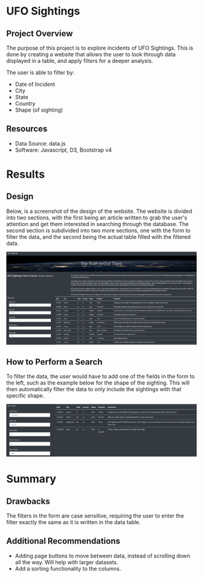 # UFO Sightings
## Project Overview
The purpose of this project is to explore incidents of UFO Sightings. This is done by creating a website that allows the user to look through data displayed in a table, and apply filters for a deeper analysis.

The user is able to filter by:
- Date of Incident
- City
- State
- Country
- Shape (of sighting)

## Resources
- Data Source: data.js
- Software: Javascript, D3, Bootstrap v4

# Results
## Design
Below, is a screenshot of the design of the website. The website is divided into two sections, with the first being an article written to grab the user's attention and get them interested in searching through the database. The second section is subdivided into two more sections, one with the form to filter the data, and the second being the actual table filled with the filtered data.

![Website Design](https://github.com/msshahid21/UFOs/blob/main/images/Design.png)

## How to Perform a Search
To filter the data, the user would have to add one of the fields in the form to the left, such as the example below for the shape of the sighting. This will then automatically filter the data to only include the sightings with that specific shape.

![Filter Example](https://github.com/msshahid21/UFOs/blob/main/images/Filter.png)

# Summary
## Drawbacks
The filters in the form are case sensitive, requiring the user to enter the filter exactly the same as it is written in the data table.

## Additional Recommendations
- Adding page buttons to move between data, instead of scrolling down all the way. Will help with larger datasets.
- Add a sorting functionality to the columns.